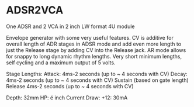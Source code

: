 # ADSR2VCA
One ADSR and 2 VCA in 2 inch LW format 4U module

Envelope generator with some very useful features. CV is additive for overall length of ADR stages in ADSR mode and add even more length to just the Release stage by adding CV into the Release jack. AR mode allows for snappy to long dynamic rhythm lengths. Very short minimum lengths, self cycling and a maximum output of 5 volts.

Stage Lengths: 
Attack: 4ms-2 seconds (up to ~ 4 seconds with CV) 
Decay: 4ms-2 seconds (up to ~ 4 seconds with CV) 
Sustain (based on gate length) 
Release 4ms-2 seconds (up to ~ 4 seconds with CV)

Depth: 32mm 
HP: é inch 
Current Draw: +12: 30mA
